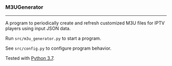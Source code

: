 ### M3UGenerator
***
A program to periodically create and refresh customized M3U files for IPTV players using input JSON data.

Run `src/m3u_generator.py` to start a program.

See `src/config.py` to configure program behavior.

Tested with [Python 3.7](https://www.python.org/downloads/release/python-370/).

